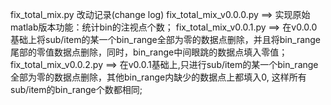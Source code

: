 fix_total_mix.py 改动记录(change log)
fix_total_mix_v0.0.0.py ==> 实现原始matlab版本功能：统计bin的注视点个数；
fix_total_mix_v0.0.1.py ==> 在v0.0.0基础上将sub/item的某一个bin_range全部为零的数据点删除，并且将bin_range尾部的零值数据点删除，同时，bin_range中间眼跳的数据点填入零值；
fix_total_mix_v0.0.2.py ==> 在v0.0.1基础上,只进行sub/item的某一个bin_range全部为零的数据点删除，其他bin_range内缺少的数据点上都填入0, 这样所有sub/item的bin_range个数都相同;
